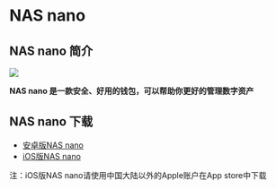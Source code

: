 # NAS nano
## NAS nano 简介
![](https://nano.nebulas.io/images/zhognbwen%20.png)

**NAS nano 是一款安全、好用的钱包，可以帮助你更好的管理数字资产**
## NAS nano 下载

- [安卓版NAS nano](https://nano.nebulas.io/download/app/app-ch-MainNet-release.apk)
- [iOS版NAS nano](https://itunes.apple.com/hk/app/nas-nano/id1281191905?l=zh&ls=1&mt=8)


注：iOS版NAS nano请使用中国大陆以外的Apple账户在App store中下载
